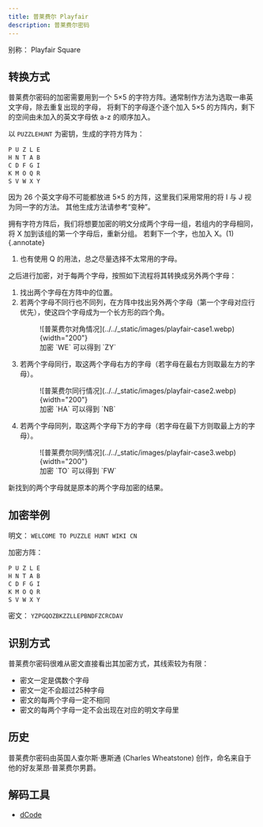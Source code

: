 ```yaml
---
title: 普莱费尔 Playfair
description: 普莱费尔密码
---
```


别称： Playfair Square

## 转换方式

普莱费尔密码的加密需要用到一个 5×5 的字符方阵。通常制作方法为选取一串英文字母，除去重复出现的字母，
将剩下的字母逐个逐个加入 5×5 的方阵内，剩下的空间由未加入的英文字母依 a-z 的顺序加入。

以 `PUZZLEHUNT` 为密钥，生成的字符方阵为：

```plain title="Playfair 加密方阵"
P U Z L E
H N T A B
C D F G I
K M O Q R
S V W X Y
```

因为 26 个英文字母不可能都放进 5×5 的方阵，这里我们采用常用的将 I 与 J 视为同一字的方法。
其他生成方法请参考“变种”。

拥有字符方阵后，我们将想要加密的明文分成两个字母一组，若组内的字母相同，将 X 加到该组的第一个字母后，重新分组。
若剩下一个字，也加入 X。(1)
{.annotate}

1. 也有使用 Q 的用法，总之尽量选择不太常用的字母。

之后进行加密，对于每两个字母，按照如下流程将其转换成另外两个字母：

1. 找出两个字母在方阵中的位置。
2. 若两个字母不同行也不同列，在方阵中找出另外两个字母（第一个字母对应行优先），使这四个字母成为一个长方形的四个角。
    <figure markdown>
        ![普莱费尔对角情况](../../_static/images/playfair-case1.webp){width="200"}
        <figcaption markdown>加密 `WE` 可以得到 `ZY` </figcaption>
    </figure>
3. 若两个字母同行，取这两个字母右方的字母（若字母在最右方则取最左方的字母）。
    <figure markdown>
        ![普莱费尔同行情况](../../_static/images/playfair-case2.webp){width="200"}
        <figcaption markdown>加密 `HA` 可以得到 `NB` </figcaption>
    </figure>
4. 若两个字母同列，取这两个字母下方的字母（若字母在最下方则取最上方的字母）。
    <figure markdown>
        ![普莱费尔同列情况](../../_static/images/playfair-case3.webp){width="200"}
        <figcaption markdown>加密 `TO` 可以得到 `FW` </figcaption>
    </figure>

新找到的两个字母就是原本的两个字母加密的结果。

## 加密举例

明文： `WELCOME TO PUZZLE HUNT WIKI CN`

加密方阵：

```plain title="Playfair 加密方阵"
P U Z L E
H N T A B
C D F G I
K M O Q R
S V W X Y
```

密文： `YZPGQOZBKZZLLEPBNDFZCRCDAV`

## 识别方式

普莱费尔密码很难从密文直接看出其加密方式，其线索较为有限：

- 密文一定是偶数个字母
- 密文一定不会超过25种字母
- 密文的每两个字母一定不相同
- 密文的每两个字母一定不会出现在对应的明文字母里

## 历史

普莱费尔密码由英国人查尔斯·惠斯通 (Charles Wheatstone) 创作，命名来自于他的好友莱昂·普莱费尔男爵。

## 解码工具

- [dCode](https://www.dcode.fr/playfair-cipher)

